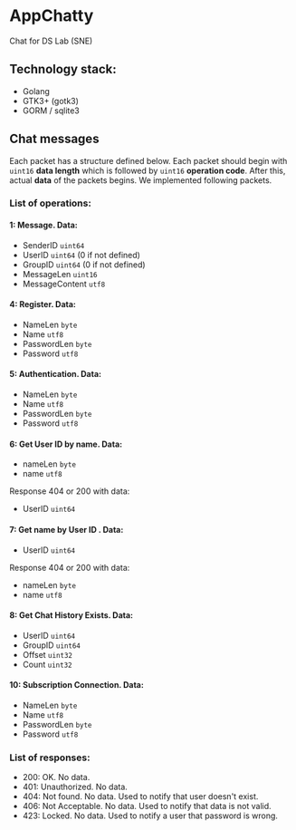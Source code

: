# AppChatty
Chat for DS Lab (SNE)

## Technology stack:
- Golang
- GTK3+ (gotk3)
- GORM / sqlite3

## Chat messages

Each packet has a structure defined below. Each packet should begin with `uint16` **data length** which is followed by `uint16` **operation code**. After this, actual **data** of the packets begins. We implemented following packets.

### List of operations:

#### 1: Message. Data: 
- SenderID `uint64` 
- UserID `uint64` (0 if not defined)
- GroupID `uint64` (0 if not defined)
- MessageLen `uint16`
- MessageContent `utf8`

#### 4: Register. Data:
- NameLen `byte`
- Name `utf8`
- PasswordLen `byte`
- Password `utf8`

#### 5: Authentication. Data:
- NameLen `byte`
- Name `utf8`
- PasswordLen `byte`
- Password `utf8`

#### 6: Get User ID by name. Data:
- nameLen `byte`
- name `utf8` 

Response 404 or 200 with data:
- UserID `uint64`

#### 7: Get name by User ID . Data:
- UserID `uint64`

Response 404 or 200 with data:
- nameLen `byte`
- name `utf8` 

#### 8: Get Chat History Exists. Data:
- UserID `uint64`
- GroupID `uint64`
- Offset `uint32`
- Count `uint32`

#### 10: Subscription Connection. Data:
- NameLen `byte`
- Name `utf8`
- PasswordLen `byte`
- Password `utf8`


### List of responses: 
- 200: OK. No data.
- 401: Unauthorized. No data.
- 404: Not found. No data. Used to notify that user doesn't exist.
- 406: Not Acceptable. No data. Used to notify that data is not valid.
- 423: Locked. No data. Used to notify a user that password is wrong.